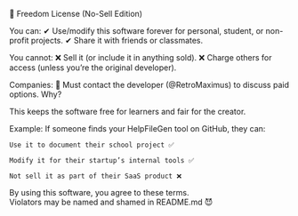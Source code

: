 🚀 Freedom License (No-Sell Edition)

You can:
✔ Use/modify this software forever for personal, student, or non-profit projects.
✔ Share it with friends or classmates.

You cannot:
❌ Sell it (or include it in anything sold).
❌ Charge others for access (unless you’re the original developer).

Companies:
💼 Must contact the developer (@RetroMaximus) to discuss paid options.
Why?

This keeps the software free for learners and fair for the creator.

Example: If someone finds your HelpFileGen tool on GitHub, they can:

    Use it to document their school project ✅

    Modify it for their startup’s internal tools ✅

    Not sell it as part of their SaaS product ❌

By using this software, you agree to these terms.  
Violators may be named and shamed in README.md 😈  

